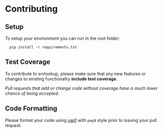 # Contributing

## Setup

To setup your environment you can run in the root folder:
```
  pip install -r requirements.txt
```

## Test Coverage

To contribute to srvlookup, please make sure that any new features or changes
to existing functionality **include test coverage**.

*Pull requests that add or change code without coverage have a much lower chance of being accepted.*

## Code Formatting

Please format your code using [yapf](http://pypi.python.org/pypi/yapf)
with ``pep8`` style prior to issuing your pull request.
